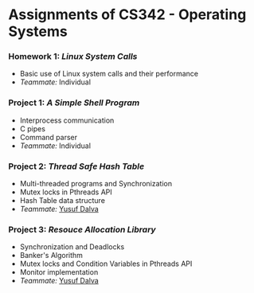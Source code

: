 # Assignments of CS342 - Operating Systems

### Homework 1: *Linux System Calls*
- Basic use of Linux system calls and their performance
- *Teammate:* Individual

### Project 1: *A Simple Shell Program*
- Interprocess communication 
- C pipes
- Command parser
- *Teammate:* Individual

### Project 2: *Thread Safe Hash Table*
- Multi-threaded programs and Synchronization
- Mutex locks in Pthreads API
- Hash Table data structure
- *Teammate:* [Yusuf Dalva](https://github.com/yusufdalva)
	
### Project 3: *Resouce Allocation Library*
- Synchronization and Deadlocks 
- Banker's Algorithm
- Mutex locks and Condition Variables in Pthreads API
- Monitor implementation
- *Teammate:* [Yusuf Dalva](https://github.com/yusufdalva)
